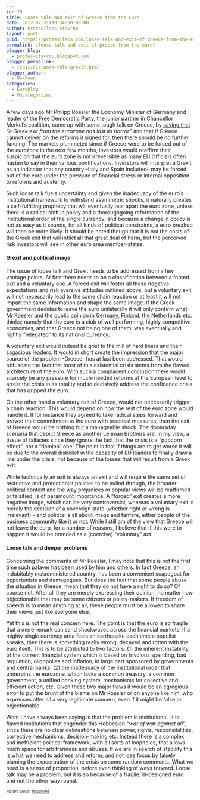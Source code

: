 ```yaml
---
id: 79
title: Loose talk and exit of Greece from the Euro
date: 2012-07-31T10:34:00+00:00
author: Protesilaos Stavrou
layout: post
guid: https://protesilaos.com/loose-talk-and-exit-of-greece-from-the-euro/
permalink: /loose-talk-and-exit-of-greece-from-the-euro/
blogger_blog:
  - protes-stavrou.blogspot.com
blogger_permalink:
  - /2012/07/loose-talk-grexit.html
blogger_author:
  - Unknown
categories:
  - Euroblog
  - Uncategorized
---
```

<div class="separator" style="clear: both; text-align: center;">
</div>

A few days ago Mr Philipp Roesler the Economy Minister of Germany and leader of the Free Democratic Party, the junior partner in Chancellor Merkel&#8217;s coalition, came up with some tough talk on Greece, by <a href="http://www.ekathimerini.com/4dcgi/_w_articles_wsite1_1_22/07/2012_453257" target="_blank">saying that</a> _&#8220;a Greek exit from the eurozone has lost its horror&#8221;_ and that if Greece cannot deliver on the reforms it signed for, then there should be no further funding. The markets plummeted since if Greece were to be forced out of the eurozone in the next few months, investors would reaffirm their suspicion that the euro zone is not irreversible as many EU Officials often hasten to say in their various pontifications. Inverstors will interpret a Grexit as an indicator that any country –Italy and Spain included– may be forced out of the euro under the pressure of financial stress or internal opposition to reforms and austerity. 

Such loose talk fuels uncertainty and given the inadequacy of the euro&#8217;s institutional framework to withstand asymmetric shocks, it naturally creates a self-fulfilling prophecy that will eventually tear apart the euro zone, unless there is a radical shift in policy and a thoroughgoing reformation of the institutional order of the single currency; and because a change in policy is not as easy as it sounds, for all kinds of political constraints, a euro breakup will then be more likely. It should be noted though that it is not the costs of the Greek exit that will inflict all that great deal of harm, but the perceived risk investors will see in other euro area member-states.

#### Grexit and political image

The issue of loose talk and Grexit needs to be addressed from a few vantage points. At first there needs to be a classification between a forced exit and a voluntary one. A forced exit will foster all these negative expectations and risk aversive attitudes outlined above, but a voluntary exit will not necessarily lead to the same chain reaction or at least it will not impart the same information and shape the same image. If the Greek government decides to leave the euro unilaterally it will only confirm what Mr Roesler and the public opinion in Germany, Finland, the Netherlands etc. thinks; namely that the euro is a club of well performing, highly competitive economies, and that Greece not being one of them, was eventually and rightly &#8220;relegated&#8221; to its national currency. 

A voluntary exit would indeed be grist to the mill of hard liners and their sagacious leaders. It would in short create the impression that the major source of the problem -Greece- has at last been addressed. That would obfuscate the fact that most of this existential crisis stems from the flawed architecture of the euro. With such a complacent conclusion there would scarcely be any pressure for much-needed reforms at the European level to arrest the crisis in its totality and to decisively address the confidence crisis that has gripped the euro. 

On the other hand a voluntary exit of Greece, would not necessarily trigger a chain reaction. This would depend on how the rest of the euro zone would handle it. If for instance they agreed to take radical steps forward and proved their commitment to the euro with practical measures; then the exit of Greece would be nothing but a manageable shock. The doomsday scenaria that depict Greece as another Lehman Brothers are, in my view, a tissue of fallacies since they ignore the fact that the crisis is a &#8220;popcorn effect&#8221;, not a &#8220;domino&#8221; one. The point is that if things are to get worse it will be due to the overall disbelief in the capacity of EU leaders to finally draw a line under the crisis, not because of the losses that will result from a Greek exit.

While technically an exit is always an exit and will require the same set of restrictive and protectionist policies to be pulled through, the broader political context and the way prejudices or popular views will be reaffirmed or falsified, is of paramount importance. A &#8220;forced&#8221; exit creates a more negative image, which can be very controversial, whereas a voluntary exit is merely the decision of a sovereign state (whether right or wrong is irrelevant) – and politics is all about image and fanfare, either people of the business community like it or not. While I still am of the view that Greece will not leave the euro, for a number of reasons, I believe that if this were to happen it would be branded as a (coercive) &#8220;voluntary&#8221; act.

#### Loose talk and deeper problems

Concerning the comments of Mr Roesler, I may note that this is not the first time such palaver has been used by him and others. In fact Greece, an indubitably maladministered country, has been a convenient scapegoat for opportunists and demagogues. But does the fact that some people abuse the situation in Greece, mean that they do not have a right to do so? Of course not. After all they are merely expressing their opinion, no matter how objectionable that may be some citizens or policy-makers. If freedom of speech is to mean anything at all, these people must be allowed to share their views just like everyone else.

Yet this is not the real concern here. The point is that the euro is so fragile that a mere remark can send shockwaves across the financial markets. If a mighty single currency area feels an earthquake each time a populist speaks, then there is something really wrong, decayed and rotten with the euro itself. This is to be attributed to two factors: (1) the inherent instability of the current financial system which is based on frivolous spending, bad regulation, oligopolies and inflation, in large part sponsored by governments and central banks, (2) the inadequacy of the institutional order that underpins the eurozone, which lacks a common treasury, a common government, a unified banking system, mechanisms for collective and efficient action, etc. Given these two major flaws it would be an egregious error to put the brunt of the blame on Mr Roesler or on anyone like him, who expresses after all a very legitimate concern, even if it might be false or objectionable.

What I have always been saying is that the problem is institutional. It is flawed institutions that engender this Hobbesian _&#8220;war of war against all&#8221;_, since there are no clear delineations between power, rights, responsibilities, corrective mechanisms, decision-making etc. Instead there is a complex and inefficient political framework, with all sorts of loopholes, that allows much space for arbitrariness and abuses. If we are in search of stability this is what we need to address and reform; and not lose focus by falsely blaming the exacerbation of the crisis on some random comments. What we need is a sense of proportion, before even thinking of ways forward. Loose talk may be a problem, but it is so because of a fragile, ill-designed euro and not the other way round.

<span style="font-size: x-small;"><i>Picture credit: <a href="http://en.wikipedia.org/wiki/Eurozone" target="_blank">Wikipedia</a></i></span>